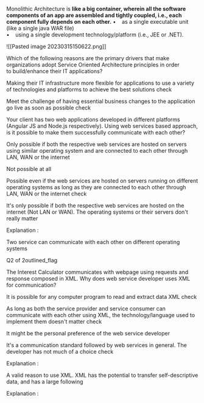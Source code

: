Monolithic Architecture is **like a big container, wherein all the software components of an app are assembled and tightly coupled, i.e., each component fully depends on each other.**
•    as a single executable unit (like a single java WAR file)  
•    using a single development technology/platform (i.e., JEE or .NET).

![[Pasted image 20230315150622.png]]

Which of the following reasons are the primary drivers that make organizations adopt Service Oriented Architecture principles in order to build/enhance their IT applications?


Making their IT infrastructure more flexible for applications to use a variety of technologies and platforms to achieve the best solutions check

Meet the challenge of having essential business changes to the application go live as soon as possible check


Your client has two web applications developed in different platforms (Angular JS and Node.js respectively). Using web services based approach, is it possible to make them successfully communicate with each other?

Only possible if both the respective web services are hosted on servers using similar operating system and are connected to each other through LAN, WAN or the internet

Not possible at all

Possible even if the web services are hosted on servers running on different operating systems as long as they are connected to each other through LAN, WAN or the internet check

It's only possible if both the respective web services are hosted on the internet (Not LAN or WAN). The operating systems or their servers don't really matter

Explanation :

Two service can communicate with each other on different operating systems

Q2 of 2outlined_flag

The Interest Calculator communicates with webpage using requests and response composed in XML. Why does web service developer uses XML for communication?

It is possible for any computer program to read and extract data XML check

As long as both the service provider and service consumer can communicate with each other using XML, the technology/language used to implement them doesn't matter check

It might be the personal preference of the web service developer

It's a communication standard followed by web services in general. The developer has not much of a choice check

Explanation :

A valid reason to use XML. XML has the potential to transfer self-descriptive data, and has a large following

Explanation :